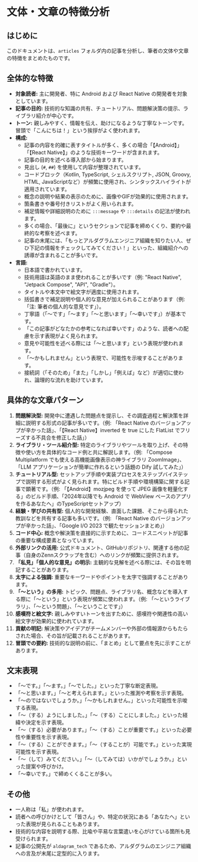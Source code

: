 # 文体・文章の特徴分析

## はじめに

このドキュメントは、`articles` フォルダ内の記事を分析し、筆者の文体や文章の特徴をまとめたものです。

## 全体的な特徴

*   **対象読者:** 主に開発者、特に Android および React Native の開発者を対象としています。
*   **記事の目的:** 技術的な知識の共有、チュートリアル、問題解決策の提示、ライブラリ紹介が中心です。
*   **トーン:** 親しみやすく、情報を伝え、助けになるような丁寧なトーンです。冒頭で「こんにちは！」という挨拶がよく使われます。
*   **構成:**
    *   記事の内容を的確に表すタイトルが多く、多くの場合「【Android】」「【React Native】」のような技術キーワードが含まれます。
    *   記事の目的を述べる導入部から始まります。
    *   見出し (`#`, `##`) を使用して内容が整理されています。
    *   コードブロック（Kotlin, TypeScript, シェルスクリプト, JSON, Groovy, HTML, JavaScriptなど）が頻繁に使用され、シンタックスハイライトが適用されています。
    *   概念の説明や結果の表示のために、画像やGIFが効果的に使用されます。
    *   箇条書きや番号付きリストがよく用いられます。
    *   補足情報や詳細説明のために `:::message` や `:::details` の記法が使われます。
    *   多くの場合、「最後に」というセクションで記事を締めくくり、要約や最終的な考察を述べます。
    *   記事の末尾には、「もっとアルダグラムエンジニア組織を知りたい人、ぜひ下記の情報をチェックしてみてください！」といった、組織紹介への誘導が含まれることが多いです。
*   **言語:**
    *   日本語で書かれています。
    *   技術用語は英語のまま使われることが多いです（例: "React Native", "Jetpack Compose", "API", "Gradle"）。
    *   タイトルや本文中で絵文字が適度に使用されます。
    *   括弧書きで補足説明や個人的な意見が加えられることがあります（例: 「注: 筆者の個人的な意見です」）。
    *   丁寧語（「〜です」「〜ます」「〜と思います」「〜幸いです」）が基本です。
    *   「この記事がどなたかの参考になれば幸いです」のような、読者への配慮を示す表現がよく見られます。
    *   意見や可能性を述べる際には「〜と思います」という表現が使われます。
    *   「〜かもしれません」という表現で、可能性を示唆することがあります。
    *   接続詞（「そのため」「また」「しかし」「例えば」など）が適切に使われ、論理的な流れを助けています。

## 具体的な文章パターン

1.  **問題解決型:** 開発中に遭遇した問題点を提示し、その調査過程と解決策を詳細に説明する形式の記事が多いです。（例: 「React Native のバージョンアップが辛かった話」、「【React Native】inverted を true にした FlatList でフリーズする不具合を修正した話」）
2.  **ライブラリ・ツール紹介型:** 特定のライブラリやツールを取り上げ、その特徴や使い方を具体的なコード例と共に解説します。（例: 「Compose Multiplatform でも使える高機能画像表示の神ライブラリ ZoomImage」、「LLM アプリケーションが簡単に作れるという話題の Dify 試してみた」）
3.  **チュートリアル型:** セットアップ手順や実装プロセスをステップバイステップで説明する形式がよく見られます。特にビルド手順や環境構築に関する記事で顕著です。（例: 「【Android】mozjpeg を使って JPEG 画像を軽量化する」のビルド手順、「2024年以降でも Android で WebView ベースのアプリを作るあなたへ」のTypeScriptセットアップ）
4.  **経験・学びの共有型:** 個人的な開発経験、直面した課題、そこから得られた教訓などを共有する記事も多いです。（例: 「React Native のバージョンアップが辛かった話」、「Google I/O 2023 で観たセッションまとめ」）
5.  **コード中心:** 概念や解決策を直接的に示すために、コードスニペットが記事の重要な構成要素となっています。
6.  **外部リンクの活用:** 公式ドキュメント、GitHubリポジトリ、関連する他の記事（自身のZennスクラップを含む）へのリンクが頻繁に提供されます。
7.  **「私見」「個人的な意見」の明示:** 主観的な見解を述べる際には、その旨を明記することがあります。
8.  **太字による強調:** 重要なキーワードやポイントを太字で強調することがあります。
9.  **「〜という」の多用:** トピック、問題点、ライブラリ名、概念などを導入する際に「〜という」という表現が頻繁に使われます。（例: 「〜というライブラリ」、「〜という問題」、「〜ということです」）
10. **感嘆符と絵文字:** 親しみやすいトーンを出すために、感嘆符や関連性の高い絵文字が効果的に使われています。
11. **貢献の明記:** 解決策やアイデアがチームメンバーや外部の情報源からもたらされた場合、その旨が記載されることがあります。
12. **冒頭での要約:** 技術的な説明の前に、「まとめ」として要点を先に示すことがあります。

## 文末表現

*   「〜です。」「〜ます。」「〜でした。」といった丁寧な断定表現。
*   「〜と思います。」「〜と考えられます。」といった推測や考察を示す表現。
*   「〜のではないでしょうか。」「〜かもしれません。」といった可能性を示唆する表現。
*   「〜（する）ようにしました。」「〜（する）ことにしました。」といった経緯や決定を示す表現。
*   「〜（する）必要があります。」「〜（する）ことが重要です。」といった必要性や重要性を示す表現。
*   「〜（する）ことができます。」「〜（することが）可能です。」といった実現可能性を示す表現。
*   「〜（して）みてください。」「〜（してみては）いかがでしょうか。」といった提案や呼びかけ。
*   「〜幸いです。」で締めくくることが多い。

## その他

*   一人称は「私」が使われます。
*   読者への呼びかけとして「皆さん」や、特定の状況にある「あなたへ」といった表現が見られることもあります。
*   技術的な内容を説明する際、比喩や平易な言葉遣いを心がけている箇所も見受けられます。
*   記事の公開先が `aldagram_tech` であるため、アルダグラムのエンジニア組織への言及が末尾に定型的に入ります。
